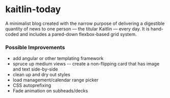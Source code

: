# kaitlin-today
A minimalist blog created with the narrow purpose of delivering a digestible quantity of news to one person &mdash; the titular Kaitlin &mdash; every day. It is hand-coded and includes a pared-down flexbox-based grid system.

### Possible Improvements
* add angular or other templating framework
* spruce up medium views -- create a non-flipping card that has image and text side-by-side
* clean up and dry out styles
* load management/calendar range picker
* CSS autoprefixing
* Fade animation on subheads/decks
